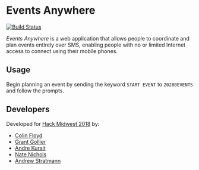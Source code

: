 # Events Anywhere

[![Build Status](https://travis-ci.org/KUVarsityHackers/hackmidwest18.svg?branch=master)](https://travis-ci.org/KUVarsityHackers/hackmidwest18)

*Events Anywhere* is a web application that allows people to coordinate and plan events entirely over SMS, enabling people with no or limited Internet access to connect using their mobile phones.


## Usage

Begin planning an event by sending the keyword ```START EVENT``` to ```20280EVENTS``` and follow the prompts.


## Developers

Developed for [Hack Midwest 2018](http://hackmidwest.com) by:

* [Colin Floyd](https://github.com/czfloyd)
* [Grant Gollier](https://github.com/gragollier)
* [Andre Kurait](https://github.com/AndreKurait)
* [Nate Nichols](https://github.com/NateNichols55)
* [Andrew Stratmann](https://github.com/adstratm)
